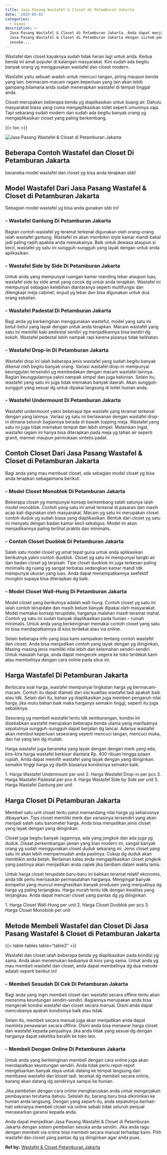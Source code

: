 ```yaml
---
title: Jasa Pasang Wastafel & Closet di Petamburan Jakarta
date: '2025-05-01'
categories:
  - biaya
description: >-
  Jasa Pasang Wastafel & Closet di Petamburan Jakarta. Anda dapat menjadikan
  Jasa Pasang Wastafel & Closet di Petamburan Jakarta dengan sistem pembelian
  sesuka...
---
```


Wastafel dan closet kayaknya sudah tidak heran lagi untuk anda. Kedua benda ini amat populer di kalangan masyarakat. Kini sudah ada begitu banyak orang yg menggunakan wastafel dan closet modern.

Wastafel yaitu sebuah wadah untuk mencuci tangan, piring maupun benda yang lain. bermacam-macam ragam keperluan yang lain akan lebih gampang bilamana anda sudah menerapkan wastafel di tempat tinggal anda.

Closet merupakan beberapa benda yg diaplikasikan untuk buang air. Dahulu masyarakat biasa yang cuma mengaplikasikan toilet seperti umumnya saja. Tapi sekarang sudah modern dan sudah ada begitu banyak orang yg mengaplikasikan closet yang paling berkembang.

{{< toc >}}

![Jasa Pasang Wastafel & Closet di Petamburan Jakarta](/images/wastafel-closet-murah53.png)

## Beberapa Contoh Wastafel dan Closet Di Petamburan Jakarta

beraneka model wastafel dan closet yg bisa anda terapkan sbb!

## Model Wastafel Dari Jasa Pasang Wastafel & Closet di Petamburan Jakarta

Sebagian model wastafel yg bisa anda gunakan sbb ini!

### \- Wastafel Gantung Di Petamburan Jakarta

Bagian contoh wastafel yg teramat terkenal digunakan oleh orang-orang ialah wastafel gantung. Wastafel ini akan membikin style kamar mandi bakal jadi paling rapih apabila anda memakainya. Baik untuk dewasa ataupun si kecil, wastafel yg satu ini sungguh-sungguh yang layak dengan untuk anda aplikasikan.

### \- Wastafel Side by Side Di Petamburan Jakarta

Untuk anda yang mempunyai ruangan kamar manding lebar ataupun luas, wastafel side by side amat yang cocok dg untuk anda terapkan. Wastafel ini mempunyai sebagian kelebihan diantaranya seperti multifungsi dan dilengkapi meja cabinet, wujud yg lebar dan bisa digunakan untuk dua orang sekalian.

### \- Wastafel Padestal Di Petamburan Jakarta

Bagi anda yg berkeinginan menggunakan wasteful, model yang satu ini betul-betul yang layak dengan untuk anda terapkan. Macam wastafel yang satu ini memiliki kaki pedestal sendiri yg menjadikannya bisa berdiri dg kokoh. Wastafel pedestal lebih nampak rapi karena pipanya tidak kelihatan.

### \- Wastafel Drop-in Di Petamburan Jakarta

Wastafel drop ini ialah beberapa jenis wastafel yang sudah begitu banyak dikenal oleh begitu banyak orang. Variasi wastafel drop-in mempunyai keunggulan tersendiri yg membedakan dengan macam wastafel lainnya. Bagian keunggulannya yakni nampak simpel dan juga kekinian. Selain itu, wastafel yang satu ini juga tidak memakan banyak daerah. Akan sungguh-sungguh yang sesuai dg untuk dipakai langsung di toilet hunian anda.

### \- Wastafel Undermount Di Petamburan Jakarta

Wastafel undermount yakni beberapa tipe wastafe yang teramat terkenal dengan yang lainnya. Variasi yg satu ini berlawanan dengan wastafel drop-in dimana seluruh bagiannya berada di bawah topping meja. Wastafel yang satu ini juga tidak memakan tempat dan lebih simpel. Melainkan ingat, wastafel ragam ini hanya bisa diterapkan pada meja yg tahan air seperti granit, marmer maupun permukaan sintetis padat.

## Contoh Closet Dari Jasa Pasang Wastafel & Closet di Petamburan Jakarta

Bagi anda yang mau membuat closet, ada sebagian model closet yg bisa anda terapkan sebagaimana berikut:

### \- Model Closet Monoblok Di Petamburan Jakarta

Beberapa closet yg mempunyai konsep berkembang salah satunya ialah model monoblok. Contoh yang satu ini amat terkenal di pasaran dan masih acap kali digunakan oleh masyarakat. Macam yg satu ini merupakan closet contoh duduk yg sudah biasa yang diaplikasikan. Bentuk dari closet yg satu ini menyatu dengan badan kamar kecil sekaligus. Model ini akan menjadikannya paling terlihat praktis dan minimalis.

### \- Contoh Closet Duoblok Di Petamburan Jakarta

Salah satu model closet yg amat tepat guna untuk anda aplikasikan berikutnya yakni contoh duoblok. Closet yg satu ini mempunyai tangki air dan badan closet yg terpisah. Tipe closet duoblok ini juga terkesan paling minimalis dg ruang yg sangat terbatas sedangkan kamar mandi tdk mempunyai ukuran yang luas. Anda dapat menempatkannya seefektif mungkin supaya bisa diterapkan dg baik.

### \- Model Closet Wall-Hung Di Petamburan Jakarta

Model closet yang berikutnya adalah wall-hung. Contoh closet yg satu ini ialah contoh terupdate dan masih belum banyak dipakai oleh masyarakat. Model memakai konsep terupdate, harganya malahan masih teramat mahal. Contoh yg satu ini sudah banyak diaplikasikan pada hunian - rumah minimalis. Untuk anda yang berkeinginan memakai contoh closet yang satu ini bisa mendapatkannya di kios terdekat atau via online.

Selain beberapa info yang bisa kami sampaikan tentang contoh wastafel dan closet. Anda bisa menjadikan contoh yang layak dengan yg diinginkan, Masing-masing jenis memiliki nilai lebih dan kelemahan sendiri-sendiri. Untuk masalah harga, anda dapat mengecek segera ke toko terdekat kami atau membelinya dengan cara online pada situs ini.

## Harga Wastafel Di Petamburan Jakarta

Berbicara soal harga, wastafel mempunyai tingkatan harga yg bermacam-macam. Contoh itu dapat diamati dari sisi kualitas wastafel tadi apakah baik atau tdk. Selain dari itu, bahan yg diaplikasikan juga memberi pengaruh nilai harga. jika mutu bahan baik maka harganya semakin tinggi, seperti itu juga sebaliknya.

Sesorang yg membeli wastafel tentu tdk sembarangan, kondisi ini disebabkan wastafel merupakan beberapa benda utama yang manfaatnya sepatutnya sungguh-sungguh dapat berjalan dg lancar. Adanya wastafel akan membut keperluan seseorang seperti mencuci tangan, mencuci muka, dan hal yang lain dg mudah.

Harga wastafel juga beraneka yang layak dengan dengan merk yang ada, kira-kira harga wastafel berkisar diantara Rp. 400 ribuan hingga jutaan rupiah. Anda dapat memilih wastafel yang layak dengan yang diinginkan. semakin tinggi harga yg dipilih biasanya kondisinya semakin baik.

1\. Harga Wastafel Undermount per unit 2. Harga Wastafel Drop-in per pcs 3. Harga Wastafel Padestal per pcs 4. Harga Wastafel Side by Side per unit 5. Harga Wastafel Gantung per unit

## Harga Closet Di Petamburan Jakarta

Membeli satu unit closet tentu patut memandang nilai harga yg seharusnya dibayarkan. Tips closet memiliki merk dan variasinya tersendiri yang akan menjadi salah satu barometer harga. Anda bisa menjadikan jenis closet yang layak dengan yang diinginkan.

Closet juga begitu banyak ragamnya, ada yang jongkok dan ada juga yg duduk. Disaat perkembangan jaman yang kian modern ini, sangat banyak orang yg sudah menggunakan closet duduk sekarang ini. Jenis closet yang satu ini akan lebih mempermudah anda pastinya. Cukup dg duduk akan membikin anda betah. Berlainan kalau anda mengaplikasikan closet jongkok yang pastinya akan menjadikan anda capek jika berdiam dalam waktu lama.

Untuk harga closet terupdate baru-baru ini bahkan teramat relatif ekonomis, anda tdk perlu merisaukan permasalahan harganya. Mengingat banyak kompetisi yang muncul menghasilkan banyak produsen yang menjualnya dg harga yg paling terjangkau. Harga murah tentu tdk dengan kwalitas yang terjangkau. Anda dapat mencari closet yang pantas dg yg diinginkan.

1\. Harga Closet Wall-Hung per unit 2. Harga Closet Duoblok per pcs 3. Harga Closet Monoblok per unit

## Metode Membeli Wastafel dan Closet Di Jasa Pasang Wastafel & Closet di Petamburan Jakarta

{{< table-tables table="table2" >}}

Wastafel dan closet ialah beberapa benda yg diaplikasikan pada kondisi yg sama. Anda akan menemukan keduanya di kios yang sama. Untuk anda yg mau membeli wastafel dan closet, anda dapat membelinya dg dua metode adalah seperti berikut ini!

### \- Membeli Sesudah Di Cek Di Petamburan Jakarta

Bagi anda yang ingin membeli closet dan wastafel secara offline tentu akan menerima keuntungan sendiri-sendiri. Bagiannya merupakan anda bisa mengecek kondisi wastafel dan closet secara manual. Disini anda dapat mencobanya apakah kondisinya baik atau tidak.

Selain itu, membeli secara manual juga akan menjadikan anda dapat meminta penawaran secara offline. Disini anda bisa menawar harga closet dan wastafel kepada penjualnya. jika anda tidak yang sesuai dg dengan harganya dapat seketika beralih ke toko lain.

### \- Membeli Dengan Online Di Petamburan Jakarta

Untuk anda yang berkeinginan membeli dengan cara online juga akan mendapatkan keuntungan sendiri. Anda tidak perlu repot-repot mengeluarkan banyak daya untuk datang ke tempat langsung dan membawa wastafel dan kloset tadi. teramat dg membeli secara online, barang akan datang dg sendirinya sampai ke hunian.

Jika pembelian dengan cara online mengharuskan anda untuk mengerjakan pembayaran terutama dahulu. Setelah itu, barang baru bisa dikirimkan ke hunian anda langsung. Dengan yang seperti itu, anda sepatutnya berhati-hati sekiranya membeli closet via online sebab tidak seluruh penjual menawarkan garansi kepada anda.

Anda dapat menjadikan Jasa Pasang Wastafel & Closet di Petamburan Jakarta dengan sistem pembelian sesuka anda sendiri. Jika anda ragu dengan membeli via online bisa membeli secara manual terhadap kami. Pilih wastafel dan closet yang pantas dg yg diinginkan agar anda puas.

**Ref by:** [Wastafel & Closet Petamburan Jakarta](https://id.wikipedia.org/wiki/Wastafel)
